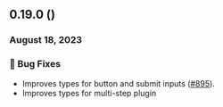 ## 0.19.0 ()

### August 18, 2023

### 🐛 Bug Fixes

- Improves types for button and submit inputs ([#895](https://github.com/formkit/formkit/issues/895)).
- Improves types for multi-step plugin
